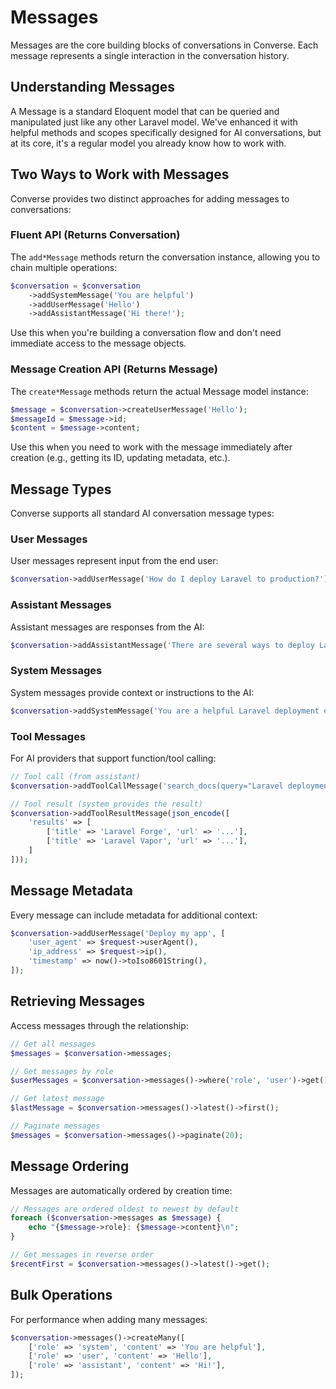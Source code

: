 # Messages

Messages are the core building blocks of conversations in Converse. Each message represents a single interaction in the conversation history.

## Understanding Messages

A Message is a standard Eloquent model that can be queried and manipulated just like any other Laravel model. We've enhanced it with helpful methods and scopes specifically designed for AI conversations, but at its core, it's a regular model you already know how to work with.

## Two Ways to Work with Messages

Converse provides two distinct approaches for adding messages to conversations:

### Fluent API (Returns Conversation)

The `add*Message` methods return the conversation instance, allowing you to chain multiple operations:

```php
$conversation = $conversation
    ->addSystemMessage('You are helpful')
    ->addUserMessage('Hello')
    ->addAssistantMessage('Hi there!');
```

Use this when you're building a conversation flow and don't need immediate access to the message objects.

### Message Creation API (Returns Message)

The `create*Message` methods return the actual Message model instance:

```php
$message = $conversation->createUserMessage('Hello');
$messageId = $message->id;
$content = $message->content;
```

Use this when you need to work with the message immediately after creation (e.g., getting its ID, updating metadata, etc.).

## Message Types

Converse supports all standard AI conversation message types:

### User Messages

User messages represent input from the end user:

```php
$conversation->addUserMessage('How do I deploy Laravel to production?');
```

### Assistant Messages

Assistant messages are responses from the AI:

```php
$conversation->addAssistantMessage('There are several ways to deploy Laravel...');
```

### System Messages

System messages provide context or instructions to the AI:

```php
$conversation->addSystemMessage('You are a helpful Laravel deployment expert.');
```

### Tool Messages

For AI providers that support function/tool calling:

```php
// Tool call (from assistant)
$conversation->addToolCallMessage('search_docs(query="Laravel deployment")');

// Tool result (system provides the result)
$conversation->addToolResultMessage(json_encode([
    'results' => [
        ['title' => 'Laravel Forge', 'url' => '...'],
        ['title' => 'Laravel Vapor', 'url' => '...'],
    ]
]));
```

## Message Metadata

Every message can include metadata for additional context:

```php
$conversation->addUserMessage('Deploy my app', [
    'user_agent' => $request->userAgent(),
    'ip_address' => $request->ip(),
    'timestamp' => now()->toIso8601String(),
]);
```



## Retrieving Messages

Access messages through the relationship:

```php
// Get all messages
$messages = $conversation->messages;

// Get messages by role
$userMessages = $conversation->messages()->where('role', 'user')->get();

// Get latest message
$lastMessage = $conversation->messages()->latest()->first();

// Paginate messages
$messages = $conversation->messages()->paginate(20);
```

## Message Ordering

Messages are automatically ordered by creation time:

```php
// Messages are ordered oldest to newest by default
foreach ($conversation->messages as $message) {
    echo "{$message->role}: {$message->content}\n";
}

// Get messages in reverse order
$recentFirst = $conversation->messages()->latest()->get();
```

## Bulk Operations

For performance when adding many messages:

```php
$conversation->messages()->createMany([
    ['role' => 'system', 'content' => 'You are helpful'],
    ['role' => 'user', 'content' => 'Hello'],
    ['role' => 'assistant', 'content' => 'Hi!'],
]);
``` 